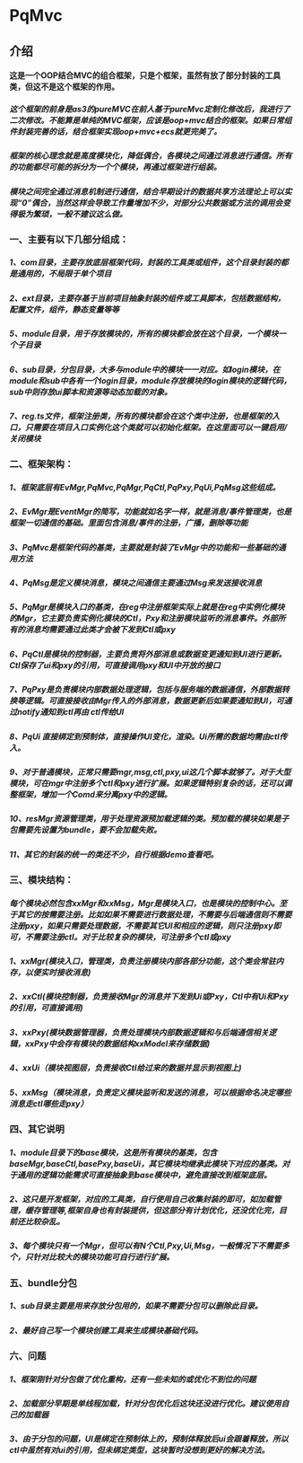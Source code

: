 # PqMvc

## 介绍
#### 这是一个OOP结合MVC的组合框架，只是个框架，虽然有放了部分封装的工具类，但这不是这个框架的作用。
##### 这个框架的前身是as3的pureMVC在前人基于pureMvc定制化修改后，我进行了二次修改。不能算是单纯的MVC框架，应该是oop+mvc结合的框架。如果日常组件封装完善的话，结合框架实现oop+mvc+ecs就更完美了。
##### 框架的核心理念就是高度模块化，降低偶合，各模块之间通过消息进行通信。所有的功能都尽可能的拆分为一个个模块，再通过框架进行组装。
##### 模块之间完全通过消息机制进行通信，结合早期设计的数据共享方法理论上可以实现“0”偶合，当然这样会导致工作量增加不少，对部分公共数据或方法的调用会变得极为繁琐，一般不建议这么做。
### 一、主要有以下几部分组成：
#####    1、com目录，主要存放底层框架代码，封装的工具类或组件，这个目录封装的都是通用的，不局限于单个项目
#####    2、ext目录，主要存基于当前项目抽象封装的组件或工具脚本，包括数据结构，配置文件，组件，静态变量等等
#####    5、module目录，用于存放模块的，所有的模块都会放在这个目录，一个模块一个子目录
#####    6、sub目录，分包目录，大多与module中的模块一一对应。如login模块，在module和sub中各有一个login目录，module存放模块的login模块的逻辑代码，sub中则存放ui脚本和资源等动态加载的对象。
#####    7、reg.ts文件，框架注册类，所有的模块都会在这个类中注册，也是框架的入口，只需要在项目入口实例化这个类就可以初始化框架。在这里面可以一键启用/关闭模块

### 二、框架架构：
#####    1、框架底层有EvMgr,PqMvc,PqMgr,PqCtl,PqPxy,PqUi,PqMsg这些组成。
#####    2、EvMgr是EventMgr的简写，功能就如名字一样，就是消息/事件管理类，也是框架一切通信的基础。里面包含消息/事件的注册，广播，删除等功能
#####    3、PqMvc是框架代码的基类，主要就是封装了EvMgr中的功能和一些基础的通用方法
#####    4、PqMsg是定义模块消息，模块之间通信主要通过Msg来发送接收消息
#####    5、PqMgr是模块入口的基类，在reg中注册框架实际上就是在reg中实例化模块的Mgr，它主要负责实例化模块的Ctl，Pxy和注册模块监听的消息事件。外部所有的消息均需要通过此类才会被下发到Ctl或pxy
#####    6、PqCtl是模块的控制器，主要负责将外部消息或数据变更通知到UI进行更新。Ctl保存了ui和pxy的引用，可直接调用pxy和UI中开放的接口
#####    7、PqPxy是负责模块内部数据处理逻辑，包括与服务端的数据通信，外部数据转换等逻辑。可直接接收由Mgr传入的外部消息，数据更新后如果要通知到UI，可通过notify通知到ctl再由 ctl传给UI
#####    8、PqUi 直接绑定到预制体，直接操作UI变化，渲染。Ui所需的数据均需由ctl传入。
#####    9、对于普通模块，正常只需要mgr,msg,ctl,pxy,ui这几个脚本就够了。对于大型模块，可在mgr中注册多个ctl和pxy进行扩展。如果逻辑特别复杂的话，还可以调整框架，增加一个Comd来分离pxy中的逻辑。
#####    10、resMgr资源管理类，用于处理资源预加载逻辑的类。预加载的模块如果是子包需要先设置为bundle，要不会加载失败。
#####    11、其它的封装的统一的类还不少，自行根据demo查看吧。


### 三、模块结构：
#####    每个模块必然包含xxMgr和xxMsg，Mgr是模块入口，也是模块的控制中心。至于其它的按需要注册。比如如果不需要进行数据处理，不需要与后端通信则不需要注册pxy，如果只需要处理数据，不需要其它UI和相应的逻辑，则只注册pxy即可，不需要注册ctl。对于比较复杂的模块，可注册多个ctl或pxy
#####    1、xxMgr(模块入口，管理类，负责注册模块内部各部分功能，这个类会常驻内存，以便实时接收消息) 
#####    2、xxCtl(模块控制器，负责接收Mgr的消息并下发到Ui或Pxy，Ctl中有Ui和Pxy的引用，可直接调用) 
#####    3、xxPxy(模块数据管理器，负责处理模块内部数据逻辑和与后端通信相关逻辑，xxPxy中会存有模块的数据结构xxModel来存储数据) 
#####    4、xxUi（模块视图层，负责接收Ctl给过来的数据并显示到视图上) 
#####    5、xxMsg（模块消息，负责定义模块监听和发送的消息，可以根据命名决定哪些消息走ctl哪些走pxy）


### 四、其它说明
#####    1、module目录下的base模块，这是所有模块的基类，包含baseMgr,baseCtl,basePxy,baseUi，其它模块均继承此模块下对应的基类。对于通用的逻辑功能需求可直接抽象到base模块中，避免直接改到框架底层。
#####    2、这只是开发框架，对应的工具类，自行使用自己收集封装的即可，如加载管理，缓存管理等,框架自身也有封装提供，但这部分有计划优化，还没优化完，目前还比较杂乱。
#####    3、每个模块只有一个Mgr，但可以有N个Ctl,Pxy,Ui,Msg，一般情况下不需要多个，只针对比较大的模块功能可自行进行扩展。

### 五、bundle分包
#####    1、sub目录主要是用来存放分包用的，如果不需要分包可以删除此目录。
#####    2、最好自己写一个模块创建工具来生成模块基础代码。

### 六、问题
#####    1、框架刚针对分包做了优化重构，还有一些未知的或优化不到位的问题
#####    2、加载部分早期是单线程加载，针对分包优化后这块还没进行优化。建议使用自己的加载器
#####    3、由于分包的问题，UI是绑定在预制体上的，预制体释放后ui会跟着释放，所以ctl中虽然有对ui的引用，但未绑定类型，这块暂时没想到更好的解决方法。
